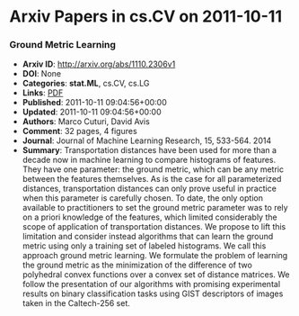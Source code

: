 # Arxiv Papers in cs.CV on 2011-10-11
### Ground Metric Learning
- **Arxiv ID**: http://arxiv.org/abs/1110.2306v1
- **DOI**: None
- **Categories**: **stat.ML**, cs.CV, cs.LG
- **Links**: [PDF](http://arxiv.org/pdf/1110.2306v1)
- **Published**: 2011-10-11 09:04:56+00:00
- **Updated**: 2011-10-11 09:04:56+00:00
- **Authors**: Marco Cuturi, David Avis
- **Comment**: 32 pages, 4 figures
- **Journal**: Journal of Machine Learning Research, 15, 533-564. 2014
- **Summary**: Transportation distances have been used for more than a decade now in machine learning to compare histograms of features. They have one parameter: the ground metric, which can be any metric between the features themselves. As is the case for all parameterized distances, transportation distances can only prove useful in practice when this parameter is carefully chosen. To date, the only option available to practitioners to set the ground metric parameter was to rely on a priori knowledge of the features, which limited considerably the scope of application of transportation distances. We propose to lift this limitation and consider instead algorithms that can learn the ground metric using only a training set of labeled histograms. We call this approach ground metric learning. We formulate the problem of learning the ground metric as the minimization of the difference of two polyhedral convex functions over a convex set of distance matrices. We follow the presentation of our algorithms with promising experimental results on binary classification tasks using GIST descriptors of images taken in the Caltech-256 set.



